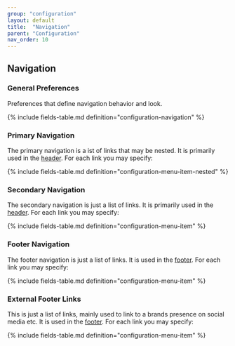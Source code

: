 ```yaml
---
group: "configuration"
layout: default
title:  "Navigation"
parent: "Configuration"
nav_order: 10
---
```


## Navigation

### General Preferences

Preferences that define navigation behavior and look.

{% include fields-table.md definition="configuration-navigation" %}


### Primary Navigation

The primary navigation is a ist of links that may be nested. It is primarily used in the [header](../information-design-templates/components-and-containers-header.md). For each link you may specify:

{% include fields-table.md definition="configuration-menu-item-nested" %}

### Secondary Navigation

The secondary navigation is just a list of links. It is primarily used in the [header](../information-design-templates/components-and-containers-header.md). For each link you may specify:

{% include fields-table.md definition="configuration-menu-item" %}

### Footer Navigation

The footer navigation is just a list of links. It is used in the [footer](../information-design-templates/components-and-containers-footer.md). For each link you may specify:

{% include fields-table.md definition="configuration-menu-item" %}

### External Footer Links

This is just a list of links, mainly used to link to a brands presence on social media etc. 
It is used in the [footer](../information-design-templates/components-and-containers-footer.md). For each link you may specify:

{% include fields-table.md definition="configuration-menu-item" %}

